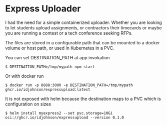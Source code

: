 # Express Uploader

I had the need for a simple containerized uploader.  Whether you are looking to let students upload assignments, or contractors their timecards or maybe you are running a contest or a tech conference seeking RFPs.

The files are stored in a configurable path that can be mounted to a docker volume or host path, or used in Kubernetes in a PVC.

You can set DESTINATION_PATH at app invokation
```
$ DESTINATION_PATH=/tmp/mypath npm start
```

Or with docker run
```
$ docker run -p 8888:3000 -e DESTINATION_PATH=/tmp/mypath ghcr.io/idjohnson/expressupload:latest
```

It is not exposed with helm because the destination maps to a PVC which is configuration on sizes
```
$ helm install myexpress2 --set pvc.storage=10Gi oci://ghcr.io/idjohnson/expressupload --version 0.1.0
```

